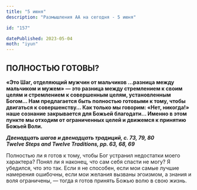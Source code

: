 ```yaml
---
title: "5 июня"
description: "Размышления АА на сегодня - 5 июня"

id: "157"

datePublished: 2023-05-04
moth: "iyun"
---
```


## ПОЛНОСТЬЮ ГОТОВЫ?

**«Это Шаг, отделяющий мужчин от мальчиков …разница между мальчиком и мужем» —
это разница между стремлением к своим целям и стремлением к совершенным целям,
установленным Богом… Нам предлагается быть полностью готовыми к тому, чтобы
двигаться к совершенству… Как только мы говорим: «Нет, никогда!» наше сознание
закрывается для Божьей благодати… Именно в этом пункте мы отходим от
ограниченных целей и движемся к принятию Божьей Воли.**

**_Двенадцать шагов и двенадцать традиций, с. 73, 79, 80  
Twelve Steps and Twelve Traditions, pp. 63, 68, 69_**

Полностью ли я готов к тому, чтобы Бог устранил недостатки моего характера?
Понял ли я наконец, что сам себя спасти не могу? Я убедился, что это так. Если
я не способен, если мои самые лучшие намерения ошибочны, если мои желания
вызваны эгоизмом, а знания и воля ограничены, — тогда я готов принять Божью
волю в свою жизнь.
